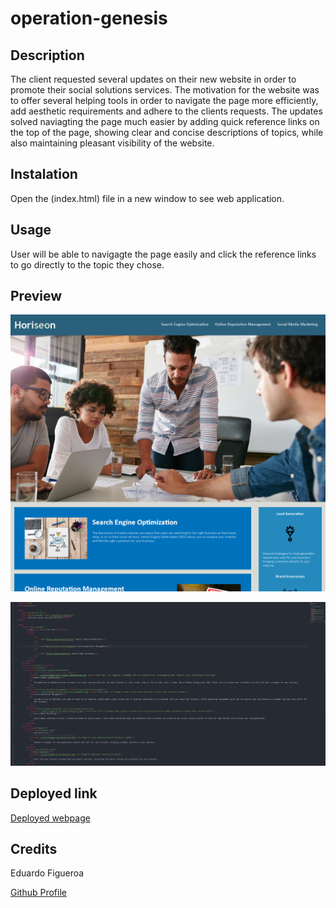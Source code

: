 # operation-genesis

## Description 

The client requested several updates on their new website in order to promote their social solutions services. The motivation for the website was to offer several helping tools in order to navigate the page more efficiently, add aesthetic requirements and adhere to the clients requests. The updates solved naviagting the page much easier by adding quick reference links on the top of the page, showing clear and concise descriptions of topics, while also maintaining pleasant visibility of the website. 

## Instalation
Open the (index.html) file in a new window to see web application. 

## Usage
User will be able to navigagte the page easily and click the reference links to go directly to the topic they chose.

## Preview
![](./assets/images/webpage-screenshot.png)

![](./assets/images/code-screenshot.png)


## Deployed link
[Deployed webpage](https://eddiefigueroa18.github.io/operation-genesis/)

## Credits
Eduardo Figueroa

[Github Profile](https://github.com/eddiefigueroa18)

